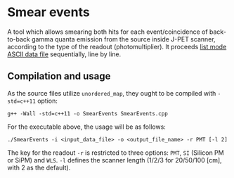 # Smear events

A tool which allows smearing both hits for each event/coincidence of back-to-back gamma quanta emission from the source 
inside J-PET scanner, according to the type of the readout (photomultiplier). It proceeds 
[list mode ASCII data file](https://github.com/JPETTomography/j-pet-gate-tools/tree/master/goja#goja-output 
"see the description here") sequentially, line by line.

Compilation and usage
---------------------

As the source files utilize ```unordered_map```, they ought to be compiled with ```-std=c++11``` option:

```
g++ -Wall -std=c++11 -o SmearEvents SmearEvents.cpp
```
For the executable above, the usage will be as follows:

```
./SmearEvents -i <input_data_file> -o <output_file_name> -r PMT [-l 2]
```

The key for the readout ```-r``` is restricted to three options: ```PMT```, ```SI``` (Silicon PM or SiPM) 
and ```WLS```. ```-l``` defines the scanner length (1/2/3 for 20/50/100 [cm], with 2 as the default).
